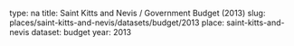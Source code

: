type: na
title: Saint Kitts and Nevis / Government Budget (2013)
slug: places/saint-kitts-and-nevis/datasets/budget/2013
place: saint-kitts-and-nevis
dataset: budget
year: 2013

